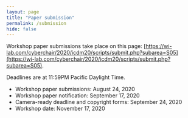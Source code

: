 ```yaml
---
layout: page
title: "Paper submission"
permalink: /submission
hide: false
---
```


Workshop paper submissions take place on this page: [https://wi-lab.com/cyberchair/2020/icdm20/scripts/submit.php?subarea=S05](https://wi-lab.com/cyberchair/2020/icdm20/scripts/submit.php?subarea=S05).

Deadlines are at 11:59PM Pacific Daylight Time.

* Workshop paper submissions: August 24, 2020
* Workshop paper notification: September 17, 2020
* Camera-ready deadline and copyright forms: September 24, 2020
* Workshop date: November 17, 2020
